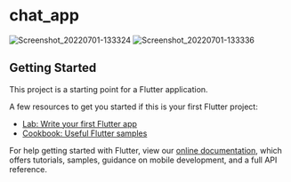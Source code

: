 # chat_app

![Screenshot_20220701-133324](https://user-images.githubusercontent.com/89572264/176898519-a1ce6a21-790f-4e5c-87c5-916511221bc9.jpg)
![Screenshot_20220701-133336](https://user-images.githubusercontent.com/89572264/176898525-1cc03147-4a04-430d-8f4a-e378854315fc.jpg)

## Getting Started

This project is a starting point for a Flutter application.

A few resources to get you started if this is your first Flutter project:

- [Lab: Write your first Flutter app](https://flutter.dev/docs/get-started/codelab)
- [Cookbook: Useful Flutter samples](https://flutter.dev/docs/cookbook)

For help getting started with Flutter, view our
[online documentation](https://flutter.dev/docs), which offers tutorials,
samples, guidance on mobile development, and a full API reference.
